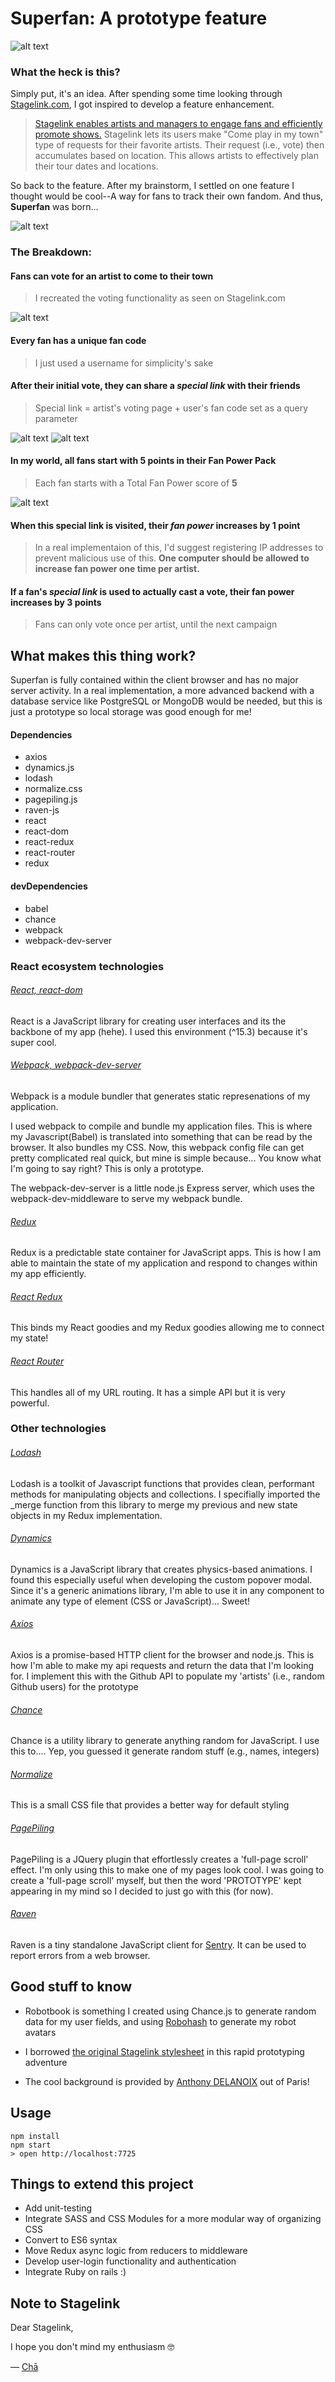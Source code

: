 # Superfan: A prototype feature
![alt text](https://d3brgjqtir64ox.cloudfront.net/HomePage.png "Superfan")

### What the heck is this?
Simply put, it's an idea. After spending some time looking through [Stagelink.com](https://stagelink.com), I got inspired to develop a feature enhancement. 
> [Stagelink enables artists and managers to engage fans and efficiently promote shows.](https://www.facebook.com/Stagelink) Stagelink lets its users make "Come play in my town" type of requests for their favorite artists. Their request (i.e., vote) then accumulates based on location. This allows artists to effectively plan their tour dates and locations. 

So back to the feature. After my brainstorm, I settled on one feature I thought would be cool--A way for fans to track their own fandom. And thus, **Superfan** was born...

![alt text](https://d3brgjqtir64ox.cloudfront.net/SuperfanInfo.png "What's a Superfan?")



### The Breakdown:

#### Fans can vote for an artist to come to their town
> I recreated the voting functionality as seen on Stagelink.com

![alt text](https://d3brgjqtir64ox.cloudfront.net/ArtistPage.png "Voting page")

#### Every fan has a unique fan code
>I just used a username for simplicity's sake

#### After their initial vote, they can share a *special link*  with their friends
> Special link = artist's voting page + user's fan code set as a query parameter

![alt text](https://d3brgjqtir64ox.cloudfront.net/Promote2.png "Promote")
![alt text](https://d3brgjqtir64ox.cloudfront.net/Promote.png "The special link")

#### In my world, all fans start with 5 points in their Fan Power Pack
> Each fan starts with a Total Fan Power score of **5**

![alt text](https://d3brgjqtir64ox.cloudfront.net/UserProfile.png "User Profile")

#### When this special link is visited, their *fan power*  increases by 1 point
> In a real implementaion of this, I'd suggest registering IP addresses to prevent malicious use of this. **One computer should be allowed to increase fan power one time per artist.** 

#### If a fan's *special link*  is used to actually cast a vote, their fan power increases by 3 points
> Fans can only vote once per artist, until the next campaign



## What makes this thing work?
Superfan is fully contained within the client browser and has no major server activity. In a real implementation, a more advanced backend with a database service like PostgreSQL or MongoDB would be needed, but this is just a prototype so local storage was good enough for me!

#### Dependencies
* axios 
* dynamics.js 
* lodash 
* normalize.css 
* pagepiling.js 
* raven-js 
* react  
* react-dom 
* react-redux 
* react-router 
* redux 

#### devDependencies
* babel
* chance
* webpack
* webpack-dev-server

### React ecosystem technologies

###### [React, react-dom](https://github.com/facebook/react)
React is a JavaScript library for creating user interfaces and its the backbone of my app (hehe). I used this environment (^15.3) because it's super cool.

###### [Webpack, webpack-dev-server](https://github.com/webpack/webpack)
Webpack is a module bundler that generates static represenations of my application.

I used webpack to compile and bundle my application files. This is where my Javascript(Babel) is translated into something that can be read by the browser. It also bundles my CSS. Now, this webpack config file can get pretty complicated real quick, but mine is simple because... You know what I'm going to say right? This is only a prototype.

The webpack-dev-server is a little node.js Express server, which uses the webpack-dev-middleware to serve my webpack bundle.

###### [Redux](https://github.com/reactjs/redux)
Redux is a predictable state container for JavaScript apps. This is how I am able to maintain the state of my application and respond to changes within my app efficiently.

###### [React Redux](https://github.com/reactjs/react-redux)
This binds my React goodies and my Redux goodies allowing me to connect my state!

###### [React Router](https://github.com/reactjs/react-router)
This handles all of my URL routing. It has a simple API but it is very powerful.

### Other technologies

###### [Lodash](https://github.com/lodash/lodash)
Lodash is a toolkit of Javascript functions that provides clean, performant methods for manipulating objects and collections. I specifially imported the _merge function from this library to merge my previous and new state objects in my Redux implementation.

###### [Dynamics](https://github.com/michaelvillar/dynamics.js/)
Dynamics is a JavaScript library that creates physics-based animations. I found this especially useful when developing the custom popover modal. Since it's a generic animations library, I'm able to use it in any component to animate any type of element (CSS or JavaScript)... Sweet!

###### [Axios](https://github.com/mzabriskie/axios)
Axios is a promise-based HTTP client for the browser and node.js. This is how I'm able to make my api requests and return the data that I'm looking for. I implement this with the Github API to populate my 'artists' (i.e., random Github users) for the prototype

###### [Chance](https://github.com/chancejs/chancejs)
Chance is a utility library to generate anything random for JavaScript. I use this to.... Yep, you guessed it generate random stuff (e.g., names, integers)

###### [Normalize](https://github.com/necolas/normalize.css/)
This is a small CSS file that provides a better way for default styling

###### [PagePiling](https://github.com/alvarotrigo/pagePiling.js)
PagePiling is a JQuery plugin that effortlessly creates a 'full-page scroll' effect. I'm only using this to make one of my pages look cool. I was going to create a 'full-page scroll' myself, but then the word 'PROTOTYPE' kept appearing in my mind so I decided to just go with this (for now).

###### [Raven](https://github.com/getsentry/raven-js)
Raven is a tiny standalone JavaScript client for [Sentry](https://getsentry.com/). It can be used to report errors from a web browser.



## Good stuff to know
* Robotbook is something I created using Chance.js to generate random data for my user fields, and using [Robohash](https://robohash.org/) to generate my robot avatars 

* I borrowed [the original Stagelink stylesheet](https://stagelink.s3.amazonaws.com/assets/application-0b12a830028cd37c30cbb66064f9a4b3.css) in this rapid prototyping adventure

* The cool background is provided by [Anthony DELANOIX](https://unsplash.com/@anthonydelanoix) out of Paris!


## Usage

```
npm install
npm start
> open http://localhost:7725
```

## Things to extend this project
* Add unit-testing
* Integrate SASS and CSS Modules for a more modular way of organizing CSS
* Convert to ES6 syntax
* Move Redux async logic from reducers to middleware 
* Develop user-login functionality and authentication
* Integrate Ruby on rails :)


## Note to Stagelink
Dear Stagelink,

I hope you don't mind my enthusiasm 🤓

— [Chā](https://twitter.com/cha_skyes)
